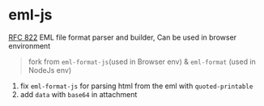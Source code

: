 # eml-js
[RFC 822](https://www.w3.org/Protocols/rfc822/) EML file format parser and builder, Can be used in browser environment

> fork from `eml-format-js`(used in Browser env) & `eml-format` (used in NodeJs env)
1. fix `eml-format-js` for parsing html from the eml with `quoted-printable`
2. add `data` with `base64` in attachment
